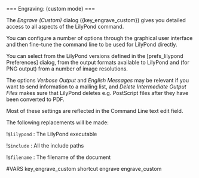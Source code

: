 === Engraving: (custom mode) ===
    
The *Engrave (Custom)* dialog ({key_engrave_custom}) gives you detailed access
to all aspects of the LilyPond command.

You can configure a number of options through the graphical user interface and
then fine-tune the command line to be used for LilyPond directly.

You can select from the LilyPond versions defined in the [prefs_lilypond 
Preferences] dialog, from the output formats available to LilyPond and (for 
PNG output) from a number of image resolutions.

The options *Verbose Output* and *English Messages* may be relevant if you want
to send information to a mailing list, and *Delete Intermediate Output Files*
makes sure that LilyPond deletes e.g. PostScript files after they have been
converted to PDF.

Most of these settings are reflected in the Command Line text edit field.

The following replacements will be made:

!`$lilypond`
: The LilyPond executable

!`$include`
: All the include paths

!`$filename`
: The filename of the document



#VARS
key_engrave_custom shortcut engrave engrave_custom

